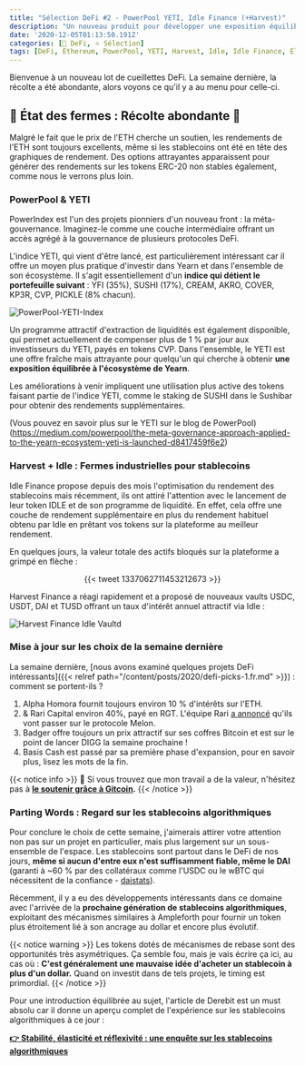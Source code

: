 ```yaml
---
title: "Sélection DeFi #2 - PowerPool YETI, Idle Finance (+Harvest)"
description: "Un nouveau produit pour développer une exposition équilibrée et lucrative à l'écosystème Yearn, le farming de stablecoins sous stéroides, et bien plus ! "
date: '2020-12-05T01:13:50.191Z'
categories: [🌌 DeFi, ⭐ Sélection]
tags: [DeFi, Ethereum, PowerPool, YETI, Harvest, Idle, Idle Finance, Elastic Stablecoin, Algorithmique stablecoins wBTC, Badger, BadgerDAO, DIGG, Basis, Basis Cash, Rari Capital, Alpha Homora, Earn on ETH, Aave]
---
```


Bienvenue à un nouveau lot de cueillettes DeFi. La semaine dernière, la récolte a été abondante, alors voyons ce qu'il y a au menu pour celle-ci.

## 🌽 État des fermes : Récolte abondante 🌽

Malgré le fait que le prix de l'ETH cherche un soutien, les rendements de l'ETH sont toujours excellents, même si les stablecoins ont été en tête des graphiques de rendement. Des options attrayantes apparaissent pour générer des rendements sur les tokens ERC-20 non stables également, comme nous le verrons plus loin.

### PowerPool & YETI

PowerIndex est l'un des projets pionniers d'un nouveau front : la méta-gouvernance. Imaginez-le comme une couche intermédiaire offrant un accès agrégé à la gouvernance de plusieurs protocoles DeFi. 

L'indice YETI, qui vient d'être lancé, est particulièrement intéressant car il offre un moyen plus pratique d'investir dans Yearn et dans l'ensemble de son écosystème. Il s'agit essentiellement d'un **indice qui détient le portefeuille suivant** : YFI (35%), SUSHI (17%), CREAM, AKRO, COVER, KP3R, CVP, PICKLE (8% chacun).

![PowerPool-YETI-Index](/img/2020/defi-picks-2/powerpool-yeti.png)

Un programme attractif d'extraction de liquidités est également disponible, qui permet actuellement de compenser plus de 1 % par jour aux investisseurs du YETI, payés en tokens CVP. Dans l'ensemble, le YETI est une offre fraîche mais attrayante pour quelqu'un qui cherche à obtenir **une exposition équilibrée à l'écosystème de Yearn**.

Les améliorations à venir impliquent une utilisation plus active des tokens faisant partie de l'indice YETI, comme le staking de SUSHI dans le Sushibar pour obtenir des rendements supplémentaires.

(Vous pouvez en savoir plus sur le YETI sur le blog de PowerPool)(https://medium.com/powerpool/the-meta-governance-approach-applied-to-the-yearn-ecosystem-yeti-is-launched-d8417459f6e2)

### Harvest + Idle : Fermes industrielles pour stablecoins

Idle Finance propose depuis des mois l'optimisation du rendement des stablecoins mais récemment, ils ont attiré l'attention avec le lancement de leur token IDLE et de son programme de liquidité. En effet, cela offre une couche de rendement supplémentaire en plus du rendement habituel obtenu par Idle en prêtant vos tokens sur la plateforme au meilleur rendement.

En quelques jours, la valeur totale des actifs bloqués sur la plateforme a grimpé en flèche :

<div align="center">
{{< tweet 1337062711453212673 >}}
</div>

Harvest Finance a réagi rapidement et a proposé de nouveaux vaults USDC, USDT, DAI et TUSD offrant un taux d'intérêt annuel attractif via Idle :

![Harvest Finance Idle Vaultd](/img/2020/defi-picks-2/harvest-idle-finance.png "Les vaults sur Harvest qui farment Idle Finance")

### Mise à jour sur les choix de la semaine dernière

La semaine dernière, [nous avons examiné quelques projets DeFi intéressants]({{< relref path="/content/posts/2020/defi-picks-1.fr.md" >}}) : comment se portent-ils ?

1. Alpha Homora fournit toujours environ 10 % d'intérêts sur l'ETH.
2. & Rari Capital environ 40%, payé en RGT. L'équipe Rari [a annoncé](https://twitter.com/melonprotocol/status/1336375315816443906?s=20) qu'ils vont passer sur le protocole Melon.
3. Badger offre toujours un prix attractif sur ses coffres Bitcoin et est sur le point de lancer DIGG la semaine prochaine !
4. Basis Cash est passé par sa première phase d'expansion, pour en savoir plus, lisez les mots de la fin.

{{< notice info >}}
🤗 Si vous trouvez que mon travail a de la valeur, n'hésitez pas à **[le soutenir grâce à Gitcoin](https://gitcoin.co/grants/811/tokenbrice-evangelizing-defi-in-fr-en).**
{{< /notice >}}

### Parting Words : Regard sur les stablecoins algorithmiques

Pour conclure le choix de cette semaine, j'aimerais attirer votre attention non pas sur un projet en particulier, mais plus largement sur un sous-ensemble de l'espace. Les stablecoins sont partout dans le DeFi de nos jours, **même si aucun d'entre eux n'est suffisamment fiable, même le DAI** (garanti à ~60 % par des collatéraux comme l'USDC ou le wBTC qui nécessitent de la confiance - [daistats](https://daistats.com/#/)).

Récemment, il y a eu des développements intéressants dans ce domaine avec l'arrivée de la **prochaine génération de stablecoins algorithmiques**, exploitant des mécanismes similaires à Ampleforth pour fournir un token plus étroitement lié à son ancrage au dollar et encore plus évolutif.

{{< notice warning >}}
Les tokens dotés de mécanismes de rebase sont des opportunités très asymétriques. Ça semble fou, mais je vais écrire ça ici, au cas où : **C'est généralement une mauvaise idée d'acheter un stablecoin à plus d'un dollar.** Quand on investit dans de tels projets, le timing est primordial.
{{< /notice >}}

Pour une introduction équilibrée au sujet, l'article de Derebit est un must absolu car il donne un aperçu complet de l'expérience sur les stablecoins algorithmiques à ce jour :

**[👉 Stabilité, élasticité et réflexivité : une enquête sur les stablecoins algorithmiques](https://insights.deribit.com/market-research/stability-elasticity-and-reflexivity-a-deep-dive-into-algorithmic-stablecoins/)**